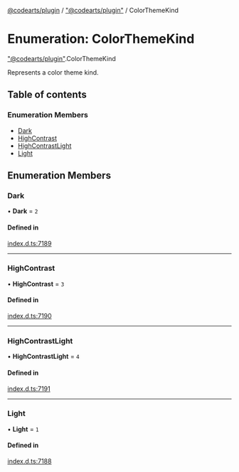[@codearts/plugin](../README.md) / ["@codearts/plugin"](../modules/_codearts_plugin_.md) / ColorThemeKind

# Enumeration: ColorThemeKind

["@codearts/plugin"](../modules/_codearts_plugin_.md).ColorThemeKind

Represents a color theme kind.

## Table of contents

### Enumeration Members

- [Dark](codearts_plugin_.ColorThemeKind.md#dark)
- [HighContrast](codearts_plugin_.ColorThemeKind.md#highcontrast)
- [HighContrastLight](codearts_plugin_.ColorThemeKind.md#highcontrastlight)
- [Light](codearts_plugin_.ColorThemeKind.md#light)

## Enumeration Members

### Dark

• **Dark** = ``2``

#### Defined in

[index.d.ts:7189](https://github.com/shuyaqian/cloudide-plugin-api/blob/3fbdd11/index.d.ts#L7189)

___

### HighContrast

• **HighContrast** = ``3``

#### Defined in

[index.d.ts:7190](https://github.com/shuyaqian/cloudide-plugin-api/blob/3fbdd11/index.d.ts#L7190)

___

### HighContrastLight

• **HighContrastLight** = ``4``

#### Defined in

[index.d.ts:7191](https://github.com/shuyaqian/cloudide-plugin-api/blob/3fbdd11/index.d.ts#L7191)

___

### Light

• **Light** = ``1``

#### Defined in

[index.d.ts:7188](https://github.com/shuyaqian/cloudide-plugin-api/blob/3fbdd11/index.d.ts#L7188)
